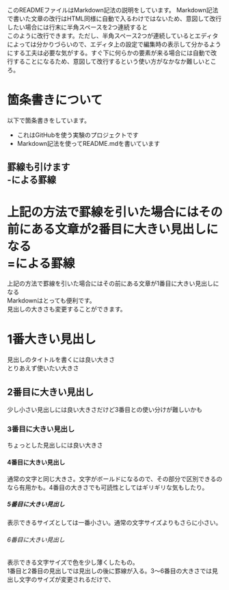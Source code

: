 このREADMEファイルはMarkdown記法の説明をしています。
Markdown記法で書いた文章の改行はHTML同様に自動で入るわけではないため、意図して改行したい場合には行末に半角スペースを2つ連続すると  
このように改行できます。ただし、半角スペース2つが連続しているとエディタによっては分かりづらいので、エディタ上の設定で編集時の表示して分かるようにする工夫は必要な気がする。すぐ下に何らかの要素が来る場合には自動で改行することになるため、意図して改行するという使い方がなかなか難しいところ。

# 箇条書きについて
以下で箇条書きをしています。
* これはGitHubを使う実験のプロジェクトです
* Markdown記法を使ってREADME.mdを書いています

罫線も引けます  
-による罫線
-------------------------
上記の方法で罫線を引いた場合にはその前にある文章が2番目に大きい見出しになる  
=による罫線
=========================
上記の方法で罫線を引いた場合にはその前にある文章が1番目に大きい見出しになる  
Markdownはとっても便利です。  
見出しの大きさも変更することができます。
# 1番大きい見出し
見出しのタイトルを書くには良い大きさ  
とりあえず使いたい大きさ
## 2番目に大きい見出し
少し小さい見出しには良い大きさだけど3番目との使い分けが難しいかも
### 3番目に大きい見出し
ちょっとした見出しには良い大きさ
#### 4番目に大きい見出し
通常の文字と同じ大きさ。文字がボールドになるので、その部分で区別できるのなら有用かも。4番目の大きさでも可読性としてはギリギリな気もしたり。
##### 5番目に大きい見出し
表示できるサイズとしては一番小さい。通常の文字サイズよりもさらに小さい。
###### 6番目に大きい見出し
表示できる文字サイズで色を少し薄くしたもの。  
1番目と2番目の見出しでは見出しの後に罫線が入る。3〜6番目の大きさでは見出し文字のサイズが変更されるだけで、
